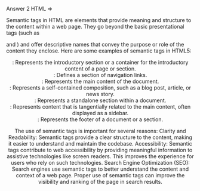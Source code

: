 Answer 2 HTML => 

 Semantic tags in HTML are elements that provide meaning and structure to the content within a web page. They go beyond the basic presentational tags (such as <div> and <span>) and offer descriptive names that convey the purpose or role of the content they enclose.
Here are some examples of semantic tags in HTML5:
<header>: Represents the introductory section or a container for the introductory content of a page or section.
<nav>: Defines a section of navigation links.
<main>: Represents the main content of the document.
<article>: Represents a self-contained composition, such as a blog post, article, or news story.
<section>: Represents a standalone section within a document.
<aside>: Represents content that is tangentially related to the main content, often displayed as a sidebar.
<footer>: Represents the footer of a document or a section.

The use of semantic tags is important for several reasons:
Clarity and Readability: Semantic tags provide a clear structure to the content, making it easier to understand and maintain the codebase.
Accessibility: Semantic tags contribute to web accessibility by providing meaningful information to assistive technologies like screen readers. This improves the experience for users who rely on such technologies.
Search Engine Optimization (SEO): Search engines use semantic tags to better understand the content and context of a web page. Proper use of semantic tags can improve the visibility and ranking of the page in search results. 
